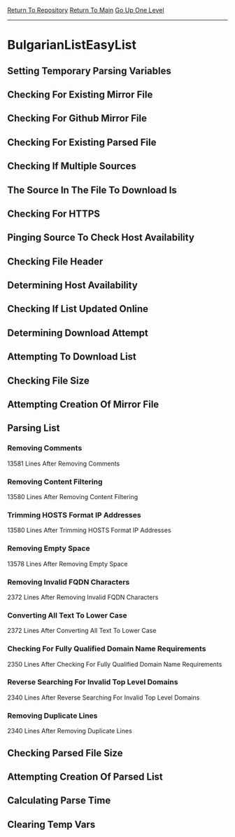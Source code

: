 [Return To Repository](https://github.com/deathbybandaid/piholeparser/)
[Return To Main](https://github.com/deathbybandaid/piholeparser/blob/master/RecentRunLogs/Mainlog.md)
[Go Up One Level](https://github.com/deathbybandaid/piholeparser/blob/master/RecentRunLogs/TopLevelScripts/30-Processing-External-Blacklists.md)
____________________________________
# BulgarianListEasyList
## Setting Temporary Parsing Variables
## Checking For Existing Mirror File
## Checking For Github Mirror File
## Checking For Existing Parsed File
## Checking If Multiple Sources
## The Source In The File To Download Is
## Checking For HTTPS
## Pinging Source To Check Host Availability
## Checking File Header
## Determining Host Availability
## Checking If List Updated Online
## Determining Download Attempt
## Attempting To Download List
## Checking File Size
## Attempting Creation Of Mirror File
## Parsing List
### Removing Comments
13581 Lines After Removing Comments
### Removing Content Filtering
13580 Lines After Removing Content Filtering
### Trimming HOSTS Format IP Addresses
13580 Lines After Trimming HOSTS Format IP Addresses
### Removing Empty Space
13578 Lines After Removing Empty Space
### Removing Invalid FQDN Characters
2372 Lines After Removing Invalid FQDN Characters
### Converting All Text To Lower Case
2372 Lines After Converting All Text To Lower Case
### Checking For Fully Qualified Domain Name Requirements
2350 Lines After Checking For Fully Qualified Domain Name Requirements
### Reverse Searching For Invalid Top Level Domains
2340 Lines After Reverse Searching For Invalid Top Level Domains
### Removing Duplicate Lines
2340 Lines After Removing Duplicate Lines
## Checking Parsed File Size
## Attempting Creation Of Parsed List
## Calculating Parse Time
## Clearing Temp Vars
